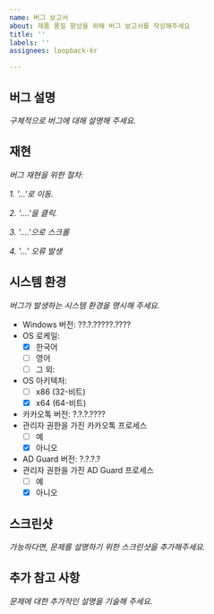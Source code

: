 ```yaml
---
name: 버그 보고서
about: 제품 품질 향상을 위해 버그 보고서를 작성해주세요
title: ''
labels: ''
assignees: loopback-kr

---
```


## 버그 설명
*구체적으로 버그에 대해 설명해 주세요.*

## 재현
*버그 재현을 위한 절차:*

*1. '...'로 이동.*

*2. '....'을 클릭.*

*3. '....'으로 스크롤*

*4. '...' 오류 발생*

## 시스템 환경
*버그가 발생하는 시스템 환경을 명시해 주세요.*

 - Windows 버전: ??.?.?????.????
 - OS 로케일:
    - [x] 한국어
    - [ ] 영어
    - [ ] 그 외: 
 - OS 아키텍처:
    - [ ] x86 (32-비트)
    - [x] x64 (64-비트)
 - 카카오톡 버전: ?.?.?.????
 - 관리자 권한을 가진 카카오톡 프로세스
    - [ ] 예
    - [x] 아니오
 - AD Guard 버전: ?.?.?.?
 - 관리자 권한을 가진 AD Guard 프로세스
    - [ ] 예
    - [x] 아니오

## 스크린샷
*가능하다면, 문제를 설명하기 위한 스크린샷을 추가해주세요.*

## 추가 참고 사항
*문제에 대한 추가적인 설명을 기술해 주세요.*

